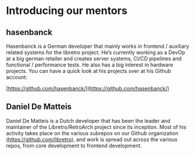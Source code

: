 # Introducing our mentors

## hasenbanck
Hasenbanck is a German developer that mainly works in frontend / auxiliary related systems for the libretro project. He’s currently working as a DevOp at a big german retailer and creates server systems, CI/CD pipelines and functional / performance tests.
He also has a big interest in hardware projects. You can have a quick look at his projects over at his Github account:

[https://github.com/hasenbanck/](https://github.com/hasenbanck/)

## Daniel De Matteis
Daniel De Matteis is a Dutch developer that has been the leader and maintainer of the Libretro/RetroArch project since its inception.
Most of his activity takes place on the various subrepos on our Github organization (https://github.com/libretro), and work is spread out across the various repos, from core development to frontend development.
